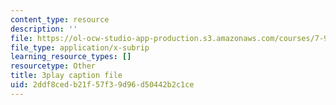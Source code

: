 ```yaml
---
content_type: resource
description: ''
file: https://ol-ocw-studio-app-production.s3.amazonaws.com/courses/7-91j-foundations-of-computational-and-systems-biology-spring-2014/2ddf8cedb21f57f39d96d50442b2c1ce_C95294_vvQY.vtt
file_type: application/x-subrip
learning_resource_types: []
resourcetype: Other
title: 3play caption file
uid: 2ddf8ced-b21f-57f3-9d96-d50442b2c1ce
---
```

